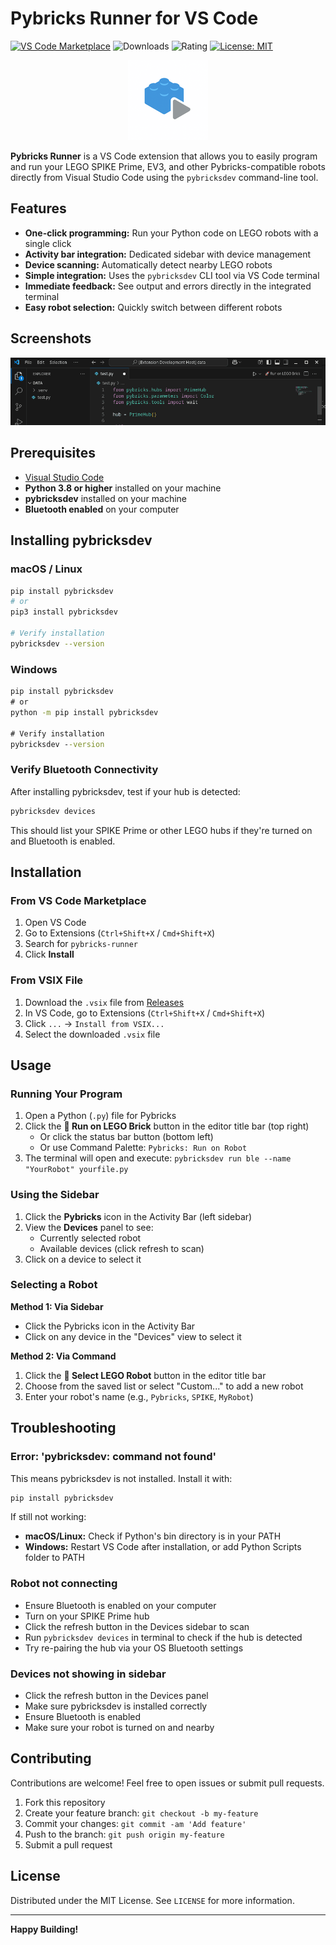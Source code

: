 # Pybricks Runner for VS Code

[![VS Code Marketplace](https://img.shields.io/visual-studio-marketplace/v/AnandSingh.pybricks-runner)](https://marketplace.visualstudio.com/items?itemName=AnandSingh.pybricks-runner)
![Downloads](https://img.shields.io/visual-studio-marketplace/d/AnandSingh.pybricks-runner)
![Rating](https://img.shields.io/visual-studio-marketplace/r/AnandSingh.pybricks-runner)
[![License: MIT](https://img.shields.io/badge/License-MIT-yellow.svg)](https://opensource.org/licenses/MIT)

<p align="center">
  <img src="pybricks-runner-icon.png" alt="Pybricks Runner Logo" width="128"/>
</p>

**Pybricks Runner** is a VS Code extension that allows you to easily program and run your LEGO SPIKE Prime, EV3, and other Pybricks-compatible robots directly from Visual Studio Code using the `pybricksdev` command-line tool.

## Features

- **One-click programming:** Run your Python code on LEGO robots with a single click
- **Activity bar integration:** Dedicated sidebar with device management
- **Device scanning:** Automatically detect nearby LEGO robots
- **Simple integration:** Uses the `pybricksdev` CLI tool via VS Code terminal
- **Immediate feedback:** See output and errors directly in the integrated terminal
- **Easy robot selection:** Quickly switch between different robots

## Screenshots

![screenshot showing the icon on the right activity bar](assets/screenshot.png)

## Prerequisites

- [Visual Studio Code](https://code.visualstudio.com/)
- **Python 3.8 or higher** installed on your machine
- **pybricksdev** installed on your machine
- **Bluetooth enabled** on your computer

## Installing pybricksdev

### macOS / Linux

```bash
pip install pybricksdev
# or
pip3 install pybricksdev

# Verify installation
pybricksdev --version
```

### Windows

```cmd
pip install pybricksdev
# or
python -m pip install pybricksdev

# Verify installation
pybricksdev --version
```

### Verify Bluetooth Connectivity

After installing pybricksdev, test if your hub is detected:

```bash
pybricksdev devices
```

This should list your SPIKE Prime or other LEGO hubs if they're turned on and Bluetooth is enabled.

## Installation

### From VS Code Marketplace

1. Open VS Code
2. Go to Extensions (`Ctrl+Shift+X` / `Cmd+Shift+X`)
3. Search for `pybricks-runner`
4. Click **Install**

### From VSIX File

1. Download the `.vsix` file from [Releases](https://github.com/AnandSingh/pybricks-runner-vscode/releases)
2. In VS Code, go to Extensions (`Ctrl+Shift+X` / `Cmd+Shift+X`)
3. Click `...` → `Install from VSIX...`
4. Select the downloaded `.vsix` file

## Usage

### Running Your Program

1. Open a Python (`.py`) file for Pybricks
2. Click the **🚀 Run on LEGO Brick** button in the editor title bar (top right)
   - Or click the status bar button (bottom left)
   - Or use Command Palette: `Pybricks: Run on Robot`
3. The terminal will open and execute: `pybricksdev run ble --name "YourRobot" yourfile.py`

### Using the Sidebar

1. Click the **Pybricks** icon in the Activity Bar (left sidebar)
2. View the **Devices** panel to see:
   - Currently selected robot
   - Available devices (click refresh to scan)
3. Click on a device to select it

### Selecting a Robot

**Method 1: Via Sidebar**
- Click the Pybricks icon in the Activity Bar
- Click on any device in the "Devices" view to select it

**Method 2: Via Command**
1. Click the **🔧 Select LEGO Robot** button in the editor title bar
2. Choose from the saved list or select "Custom..." to add a new robot
3. Enter your robot's name (e.g., `Pybricks`, `SPIKE`, `MyRobot`)

## Troubleshooting

### Error: 'pybricksdev: command not found'

This means pybricksdev is not installed. Install it with:

```bash
pip install pybricksdev
```

If still not working:
- **macOS/Linux:** Check if Python's bin directory is in your PATH
- **Windows:** Restart VS Code after installation, or add Python Scripts folder to PATH

### Robot not connecting

- Ensure Bluetooth is enabled on your computer
- Turn on your SPIKE Prime hub
- Click the refresh button in the Devices sidebar to scan
- Run `pybricksdev devices` in terminal to check if the hub is detected
- Try re-pairing the hub via your OS Bluetooth settings

### Devices not showing in sidebar

- Click the refresh button in the Devices panel
- Make sure pybricksdev is installed correctly
- Ensure Bluetooth is enabled
- Make sure your robot is turned on and nearby

## Contributing

Contributions are welcome! Feel free to open issues or submit pull requests.

1. Fork this repository
2. Create your feature branch: `git checkout -b my-feature`
3. Commit your changes: `git commit -am 'Add feature'`
4. Push to the branch: `git push origin my-feature`
5. Submit a pull request

## License

Distributed under the MIT License. See `LICENSE` for more information.

---

**Happy Building!**
